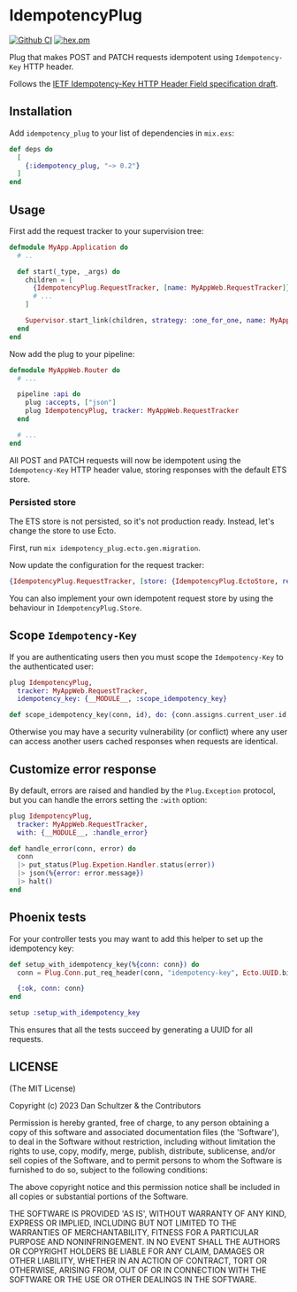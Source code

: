 # IdempotencyPlug

[![Github CI](https://github.com/danschultzer/idempotency_plug/workflows/CI/badge.svg)](https://github.com/danschultzer/idempotency_plug/actions?query=workflow%3ACI)
[![hex.pm](https://img.shields.io/hexpm/v/idempotency_plug.svg)](https://hex.pm/packages/idempotency_plug)

<!-- MDOC !-->

Plug that makes POST and PATCH requests idempotent using `Idempotency-Key` HTTP header.

Follows the [IETF Idempotency-Key HTTP Header Field specification draft](https://datatracker.ietf.org/doc/draft-ietf-httpapi-idempotency-key-header/).

<!-- MDOC !-->

## Installation

Add `idempotency_plug` to your list of dependencies in `mix.exs`:

```elixir
def deps do
  [
    {:idempotency_plug, "~> 0.2"}
  ]
end
```

## Usage

First add the request tracker to your supervision tree:

```elixir
defmodule MyApp.Application do
  # ..

  def start(_type, _args) do
    children = [
      {IdempotencyPlug.RequestTracker, [name: MyAppWeb.RequestTracker]}
      # ...
    ]

    Supervisor.start_link(children, strategy: :one_for_one, name: MyApp.Supervisor)
  end
end
```

Now add the plug to your pipeline:

```elixir
defmodule MyAppWeb.Router do
  # ...

  pipeline :api do
    plug :accepts, ["json"]
    plug IdempotencyPlug, tracker: MyAppWeb.RequestTracker
  end

  # ...
end
```

All POST and PATCH requests will now be idempotent using the `Idempotency-Key` HTTP header value, storing responses with the default ETS store.

### Persisted store

The ETS store is not persisted, so it's not production ready. Instead, let's change the store to use Ecto.

First, run `mix idempotency_plug.ecto.gen.migration`.

Now update the configuration for the request tracker:

```elixir
{IdempotencyPlug.RequestTracker, [store: {IdempotencyPlug.EctoStore, repo: MyApp.Repo}]}
```

You can also implement your own idempotent request store by using the behaviour in `IdempotencyPlug.Store`.

## Scope `Idempotency-Key`

If you are authenticating users then you must scope the `Idempotency-Key` to the authenticated user:

```elixir
plug IdempotencyPlug,
  tracker: MyAppWeb.RequestTracker,
  idempotency_key: {__MODULE__, :scope_idempotency_key}

def scope_idempotency_key(conn, id), do: {conn.assigns.current_user.id, id}
```

Otherwise you may have a security vulnerability (or conflict) where any user can access another users cached responses when requests are identical.

## Customize error response

By default, errors are raised and handled by the `Plug.Exception` protocol, but you can handle the errors setting the `:with` option:

```elixir
plug IdempotencyPlug,
  tracker: MyAppWeb.RequestTracker,
  with: {__MODULE__, :handle_error}

def handle_error(conn, error) do
  conn
  |> put_status(Plug.Expetion.Handler.status(error))
  |> json(%{error: error.message})
  |> halt()
end
```

## Phoenix tests

For your controller tests you may want to add this helper to set up the idempotency key:

```elixir
def setup_with_idempotency_key(%{conn: conn}) do
  conn = Plug.Conn.put_req_header(conn, "idempotency-key", Ecto.UUID.bingenerate())

  {:ok, conn: conn}
end
```

```elixir
setup :setup_with_idempotency_key
```

This ensures that all the tests succeed by generating a UUID for all requests.

<!-- MDOC !-->

## LICENSE

(The MIT License)

Copyright (c) 2023 Dan Schultzer & the Contributors

Permission is hereby granted, free of charge, to any person obtaining a copy of this software and associated documentation files (the 'Software'), to deal in the Software without restriction, including without limitation the rights to use, copy, modify, merge, publish, distribute, sublicense, and/or sell copies of the Software, and to permit persons to whom the Software is furnished to do so, subject to the following conditions:

The above copyright notice and this permission notice shall be included in all copies or substantial portions of the Software.

THE SOFTWARE IS PROVIDED 'AS IS', WITHOUT WARRANTY OF ANY KIND, EXPRESS OR IMPLIED, INCLUDING BUT NOT LIMITED TO THE WARRANTIES OF MERCHANTABILITY, FITNESS FOR A PARTICULAR PURPOSE AND NONINFRINGEMENT. IN NO EVENT SHALL THE AUTHORS OR COPYRIGHT HOLDERS BE LIABLE FOR ANY CLAIM, DAMAGES OR OTHER LIABILITY, WHETHER IN AN ACTION OF CONTRACT, TORT OR OTHERWISE, ARISING FROM, OUT OF OR IN CONNECTION WITH THE SOFTWARE OR THE USE OR OTHER DEALINGS IN THE SOFTWARE.
